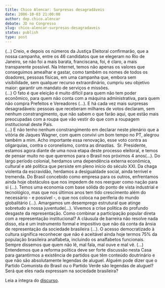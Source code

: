 ```yaml
---
title: Chico Alencar: Surpresas desagradáveis
date: 2006-10-03 21:00:00
author: dep.chico.alencar
debate: JD no Congresso
slug: chico-alencar-surpresas-desagradaveis
status: publish 
type: post
---
```


(...) Creio, e depois os números da Justiça Eleitoral confirmarão, que a nossa campanha, entre os 46 candidatos que se elegeram no Rio de Janeiro, se não foi a mais barata, franciscana, foi, é claro, a mais transparente possível. Na Internet, temos não apenas os valores que conseguimos amealhar e gastar, como também os nomes de todos os doadores, pessoas físicas, em uma campanha que, embora sem visibilidade, sem qualquer recurso extraordinário, cumpriu seu objetivo maior: garantir um mandato de serviços e missões.  
(...) O fato é que eleição é muito difícil para quem não tem poder econômico, para quem não conta com a máquina administrativa, para quem não compra Prefeitos e Vereadores (...). E há cada vez mais surpresas desagradáveis: pessoas que receberam milhares de votos declaram, sem nenhum constrangimento, que não sabem o que farão aqui, que estão mais preocupadas com a roupa que vão vestir do que com a roupagem institucional deste País.   
(...) E não tenho nenhum constrangimento em declarar neste plenário que a vitória de Jaques Wagner, com quem convivi um bom tempo no PT, alegrou também a mim. Acho importante essa renovação, esse voto contra as oligarquias, contra o coronelismo, contra as dinastias.  Sr. Presidente, estamos agora diante de uma nova etapa deste processo eleitoral, e temos de pensar muito no que queremos para o Brasil nos próximos 4 anos(...). Do largo período colonial, herdamos uma dependência externa econômica, cultural e até política que persiste em pleno início do século XXI. Da chaga violenta da escravidão, herdamos a desigualdade social, ainda terrível e tremenda. Do Brasil concebido como empresa para os outros, enfrentamos ainda hoje obstáculos que nos impedem de nos reerguer como nação para si (...). Temos uma economia com base sólida do ponto de vista industrial e tecnológico, mas que nos últimos anos tem tido crescimento além do necessário - e possível -, o que nos coloca na periferia do mundo globalitário (...). Amargamos um desemprego estrutural que atinge sobretudo a nossa juventude(...). Vivemos a crise política do profundo desgaste da representação. Como combinar a participação popular direta com a representação institucional? A cláusula de barreira não resolve nada disso, ela é um instrumento formal e impositivo que não dá conta da ânsia de representação da sociedade brasileira (...). O acesso democratizado à cultura significa reconhecer que não é aceitável ainda hoje termos 75% da população brasileira analfabeta, incluindo os analfabetos funcionais. Sempre dissemos que quem não lê, mal fala, mal ouve e mal vê. (...) Entendemos que a reforma política deve ser forte discussão nesta Casa para garantirmos a existência de partidos que têm conteúdo doutrinário e que não são absolutamente legendas de aluguel. Alguém pode dizer que o Partido Comunista do Brasil ou o Partido Verde são legendas de aluguel? Será que eles nada expressam na sociedade brasileira?


Leia a íntegra do [discurso](http://www.camara.gov.br/internet/plenario/notas/ordinari/v031006.pdf).


